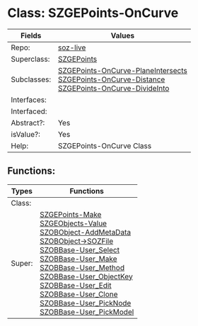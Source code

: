 
# Class:	SZGEPoints-OnCurve

| Fields | Values |
| --------- | --------- |
| Repo: | [soz-live](/repos/soz-live.html) |
| Superclass: | [SZGEPoints](SZGEPoints.html) |
| Subclasses: | [SZGEPoints-OnCurve-PlaneIntersects](SZGEPoints-OnCurve-PlaneIntersects.html) <br> [SZGEPoints-OnCurve-Distance](SZGEPoints-OnCurve-Distance.html) <br> [SZGEPoints-OnCurve-DivideInto](SZGEPoints-OnCurve-DivideInto.html) |
| Interfaces: |  |
| Interfaced: |  |
| Abstract?: | Yes |
| isValue?: | Yes |
| Help: | SZGEPoints-OnCurve Class |


## Functions:

| Types | Functions |
| --------- | --------- |
| Class: |  |
| Super: | [SZGEPoints-Make](SZGEPoints.html) <br> [SZGEObjects-Value](SZGEObjects.html) <br> [SZOBObject-AddMetaData](SZOBObject.html) <br> [SZOBObject->SOZFile](SZOBObject.html) <br> [SZOBBase-User_Select](SZOBBase.html) <br> [SZOBBase-User_Make](SZOBBase.html) <br> [SZOBBase-User_Method](SZOBBase.html) <br> [SZOBBase-User_ObjectKey](SZOBBase.html) <br> [SZOBBase-User_Edit](SZOBBase.html) <br> [SZOBBase-User_Clone](SZOBBase.html) <br> [SZOBBase-User_PickNode](SZOBBase.html) <br> [SZOBBase-User_PickModel](SZOBBase.html) |


